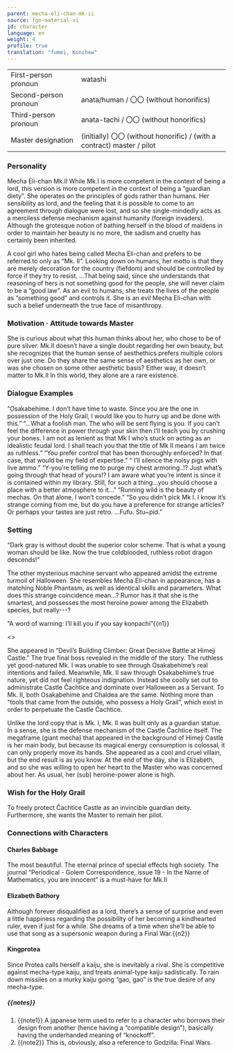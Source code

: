 ```yaml
---
parent: mecha-eli-chan-mk-ii
source: fgo-material-vi
id: character
language: en
weight: 4
profile: true
translation: "fumei, Konchew"
---
```


<table>
  <tr><td>First-person pronoun</td><td>watashi</td></tr>
  <tr><td>Second-person pronoun</td><td>anata/human / 〇〇 (without honorifics)</td></tr>
  <tr><td>Third-person pronoun</td><td>anata-tachi / 〇〇 (without honorifics)</td></tr>
  <tr><td>Master designation</td><td>(initially) 〇〇 (without honorific) / (with a contract) master / pilot</td></tr>
</table>

### Personality

Mecha Eli-chan Mk.II
While Mk.I is more competent in the context of being a lord, this version is more competent in the context of being a “guardian diety”. She operates on the principles of gods rather than humans.
Her sensibility as lord, and the feeling that it is possible to come to an agreement through dialogue were lost, and so she single-mindedly acts as a merciless defense mechanism against humanity (foreign invaders).
Although the grotesque notion of bathing herself in the blood of maidens in order to maintain her beauty is no more, the sadism and cruelty has certainly been inherited.

A cool girl who hates being called Mecha Eli-chan and prefers to be referred to only as “Mk. II”. Looking down on humans, her motto is that they are merely decoration for the country (fiefdom) and should be controlled by force if they try to resist. …That being said, since she understands that reasoning of hers is not something good for the people, she will never claim to be a “good law”.
As an evil to humans, she treats the lives of the people as “something good” and controls it.
She is an evil Mecha Eli-chan with such a belief underneath the true face of misanthropy.

### Motivation · Attitude towards Master

She is curious about what this human thinks about her, who chose to be of pure silver.
Mk.II doesn’t have a single doubt regarding her own beauty, but she recognizes that the human sense of aesthethics prefers multiple colors over just one.
Do they share the same sense of aesthetics as her own, or was she chosen on some other aesthetic basis?
Either way, it doesn’t matter to Mk.II
In this world, they alone are a rare existence.

### Dialogue Examples

“Osakabehime. I don’t have time to waste. Since you are the one in possession of the Holy Grail, I would like you to hurry up and be done with this.”
“…What a foolish man. The who will be sent flying is you. If you can’t feel the difference in power through your skin then I’ll teach you by crushing your bones. I am not as lenient as that Mk I who’s stuck on acting as an idealistic feudal lord. I shall teach you that the title of Mk II means I am twice as ruthless.”
“You prefer control that has been thoroughly enforced? In that case, that would be my field of expertise.”
“ I’ll silence the noisy pigs with live ammo.”
“Y-you’re telling me to purge my chest armoring..!? Just what’s going through that head of yours!? I am aware what you’re intent is since it is contained within my library. Still, for such a thing…you should choose a place with a better atmosphere to it…”
“Running wild is the beauty of mechas. On that alone, I won’t concede.”
“So you didn’t pick Mk I. I know it’s strange coming from me, but do you have a preference for strange articles? Or perhaps your tastes are just retro. …Fufu. Stu~pid.”

### Setting

“Dark gray is without doubt the superior color scheme. That is what a young woman should be like.
Now the true coldblooded, ruthless robot dragon descends!”

The other mysterious machine servant who appeared amidst the extreme turmoil of Halloween.
She resembles Mecha Eli-chan in appearance, has a matching Noble Phantasm, as well as identical skills and parameters.
What does this strange coincidence mean…?
Rumor has it that she is the smartest, and possesses the most heroine power among the Elizabeth species, but really---?

“A word of warning: I’ll kill you if you say konpachi”{{n1}}

<>

She appeared in “Devil’s Building Climber: Great Decisive Battle at Himeji Castle.”
The true final boss revealed in the middle of the story.
The ruthless yet good-natured Mk. I was unable to see through Osakabehime’s real intentions and failed.
Meanwhile, Mk. II saw through Osakabehime’s true nature, yet did not feel righteous indignation. Instead she coolly set out to administrate Castle Čachtice and dominate over Halloween as a Servant.
To Mk. II, both Osakabehime and Chaldea are the same. Nothing more than “tools that came from the outside, who possess a Holy Grail”, which exist in order to perpetuate the Castle Čachtice.

Unlike the lord copy that is Mk. I, Mk. II was built only as a guardian statue. In a sense, she is the defense mechanism of the Castle Čachtice itself.
The megaframe (giant mecha) that appeared in the background of Himeji Castle is her main body, but because its magical energy consumption is colossal, it can only properly move its hands.
She appeared as a cool and cruel villain, but the end result is as you know.
At the end of the day, she is Elizabeth, and so she was willing to open her heart to the Master who was concerned about her. As usual, her (sub) heroine-power alone is high.

### Wish for the Holy Grail

To freely protect Čachtice Castle as an invincible guardian deity. Furthermore, she wants the Master to remain her pilot.

### Connections with Characters

#### Charles Babbage

The most beautiful. The eternal prince of special effects high society.
The journal “Periodical - Golem Correspondence, issue 19 - In the Name of Mathematics, you are innocent” is a must-have for Mk.II

#### Elizabeth Bathory

Although forever disqualified as a lord, there’s a sense of surprise and even a little happiness regarding the possibility of her becoming a kindhearted ruler, even if just for a while. She dreams of a time when she’ll be able to use that song as a supersonic weapon during a Final War.{{n2}}

#### Kingprotea

Since Protea calls herself a kaiju, she is inevitably a rival. She is competitive against mecha-type kaiju, and treats animal-type kaiju sadistically. To rain down missiles on a murky kaiju going “gao, gao” is the true desire of any mecha-type.

##### {{notes}}

1. {{note1}} A japanese term used to refer to a character who borrows their design from another (hence having a “compatible design”), basically having the underhanded meaning of “knockoff”.
2. {{note2}} This is, obviously, also a reference to Godzilla: Final Wars.
